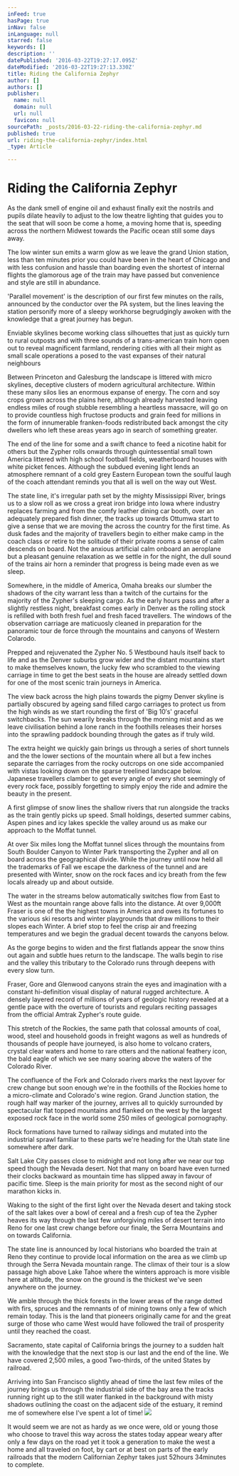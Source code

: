 ```yaml
---
inFeed: true
hasPage: true
inNav: false
inLanguage: null
starred: false
keywords: []
description: ''
datePublished: '2016-03-22T19:27:17.095Z'
dateModified: '2016-03-22T19:27:13.330Z'
title: Riding the California Zephyr
author: []
authors: []
publisher:
  name: null
  domain: null
  url: null
  favicon: null
sourcePath: _posts/2016-03-22-riding-the-california-zephyr.md
published: true
url: riding-the-california-zephyr/index.html
_type: Article

---
```

# Riding the California Zephyr

As the dank smell of engine oil and exhaust finally exit the nostrils and pupils dilate heavily to adjust to the low theatre lighting that guides you to the seat that will soon be come a home, a moving home that is, speeding across the northern Midwest towards the Pacific ocean still some days away.

The low winter sun emits a warm glow as we leave the grand Union station, less than ten minutes prior you could have been in the heart of Chicago and with less confusion and hassle than boarding even the shortest of internal flights the glamorous age of the train may have passed but convenience and style are still in abundance.

'Parallel movement' is the description of our first few minutes on the rails, announced by the conductor over the PA system, but the lines leaving the station personify more of a sleepy workhorse begrudgingly awoken with the knowledge that a great journey has begun.

Enviable skylines become working class silhouettes that just as quickly turn to rural outposts and with three sounds of a trans-american train horn open out to reveal magnificent farmland, rendering cities with all their might as small scale operations a posed to the vast expanses of their natural neighbours

Between Princeton and Galesburg the landscape is littered with micro skylines, deceptive clusters of modern agricultural architecture. Within these many silos lies an enormous expanse of energy. The corn and soy crops grown across the plains here, although already harvested leaving endless miles of rough stubble resembling a heartless massacre, will go on to provide countless high fructose products and grain feed for millions in the form of innumerable franken-foods redistributed back amongst the city dwellers who left these areas years ago in search of something greater.

The end of the line for some and a swift chance to feed a nicotine habit for others but the Zypher rolls onwards through quintessential small town America littered with high school football fields, weatherboard houses with white picket fences. Although the subdued evening light lends an atmosphere remnant of a cold grey Eastern European town the soulful laugh of the coach attendant reminds you that all is well on the way out West.

The state line, it's irregular path set by the mighty Mississippi River, brings us to a slow roll as we cross a great iron bridge into Iowa where industry replaces farming and from the comfy leather dining car booth, over an adequately prepared fish dinner, the tracks up towards Ottumwa start to give a sense that we are moving the across the country for the first time. As dusk fades and the majority of travellers begin to either make camp in the coach class or retire to the solitude of their private rooms a sense of calm descends on board. Not the anxious artificial calm onboard an aeroplane but a pleasant genuine relaxation as we settle in for the night, the dull sound of the trains air horn a reminder that progress is being made even as we sleep.

Somewhere, in the middle of America, Omaha breaks our slumber the shadows of the city warrant less than a twitch of the curtains for the majority of the Zypher's sleeping cargo. As the early hours pass and after a slightly restless night, breakfast comes early in Denver as the rolling stock is refilled with both fresh fuel and fresh faced travellers. The windows of the observation carriage are maticuosly cleaned in preparation for the panoramic tour de force through the mountains and canyons of Western Colarodo.

Prepped and rejuvenated the Zypher No. 5 Westbound hauls itself back to life and as the Denver suburbs grow wider and the distant mountains start to make themselves known, the lucky few who scrambled to the viewing carriage in time to get the best seats in the house are already settled down for one of the most scenic train journeys in America.

The view back across the high plains towards the pigmy Denver skyline is partially obscured by ageing sand filled cargo carriages to protect us from the high winds as we start rounding the first of 'Big 10′s' graceful switchbacks. The sun wearily breaks through the morning mist and as we leave civilisation behind a lone ranch in the foothills releases their horses into the sprawling paddock bounding through the gates as if truly wild.

The extra height we quickly gain brings us through a series of short tunnels and the the lower sections of the mountain where all but a few inches separate the carriages from the rocky outcrops on one side accompanied with vistas looking down on the sparse treelined landscape below. Japanese travellers clamber to get every angle of every shot seemingly of every rock face, possibly forgetting to simply enjoy the ride and admire the beauty in the present.

A first glimpse of snow lines the shallow rivers that run alongside the tracks as the train gently picks up speed. Small holdings, deserted summer cabins, Aspen pines and icy lakes speckle the valley around us as make our approach to the Moffat tunnel.

At over Six miles long the Moffat tunnel slices through the mountains from South Boulder Canyon to Winter Park transporting the Zypher and all on board across the geographical divide. While the journey until now held all the trademarks of Fall we escape the darkness of the tunnel and are presented with Winter, snow on the rock faces and icy breath from the few locals already up and about outside.

The water in the streams below automatically switches flow from East to West as the mountain range above falls into the distance. At over 9,000ft Fraser is one of the the highest towns in America and owes its fortunes to the various ski resorts and winter playgrounds that draw millions to their slopes each Winter. A brief stop to feel the crisp air and freezing temperatures and we begin the gradual decent towards the canyons below.

As the gorge begins to widen and the first flatlands appear the snow thins out again and subtle hues return to the landscape. The walls begin to rise and the valley this tributary to the Colorado runs through deepens with every slow turn.

Fraser, Gore and Glenwood canyons strain the eyes and imagination with a constant hi-definition visual display of natural rugged architecture. A densely layered record of millions of years of geologic history revealed at a gentle pace with the overture of tourists and regulars reciting passages from the official Amtrak Zypher's route guide.

This stretch of the Rockies, the same path that colossal amounts of coal, wood, steel and household goods in freight wagons as well as hundreds of thousands of people have journeyed, is also home to volcano craters, crystal clear waters and home to rare otters and the national feathery icon, the bald eagle of which we see many soaring above the waters of the Colorado River.

The confluence of the Fork and Colorado rivers marks the next layover for crew change but soon enough we're in the foothills of the Rockies home to a micro-climate and Colorado's wine region. Grand Junction station, the rough half way marker of the journey, arrives all to quickly surrounded by spectacular flat topped mountains and flanked on the west by the largest exposed rock face in the world some 250 miles of geological pornography.

Rock formations have turned to railway sidings and mutated into the industrial sprawl familiar to these parts we're heading for the Utah state line somewhere after dark.

Salt Lake City passes close to midnight and not long after we near our top speed though the Nevada desert. Not that many on board have even turned their clocks backward as mountain time has slipped away in favour of pacific time. Sleep is the main priority for most as the second night of our marathon kicks in.

Waking to the sight of the first light over the Nevada desert and taking stock of the salt lakes over a bowl of cereal and a fresh cup of tea the Zypher heaves its way through the last few unforgiving miles of desert terrain into Reno for one last crew change before our finale, the Serra Mountains and on towards California.

The state line is announced by local historians who boarded the train at Reno they continue to provide local information on the area as we climb up through the Serra Nevada mountain range. The climax of their tour is a slow passage high above Lake Tahoe where the winters approach is more visible here at altitude, the snow on the ground is the thickest we've seen anywhere on the journey.

We amble through the thick forests in the lower areas of the range dotted with firs, spruces and the remnants of of mining towns only a few of which remain today. This is the land that pioneers originally came for and the great surge of those who came West would have followed the trail of prosperity until they reached the coast.

Sacramento, state capital of California brings the journey to a sudden halt with the knowledge that the next stop is our last and the end of the line. We have covered 2,500 miles, a good Two-thirds, of the united States by railroad.

Arriving into San Francisco slightly ahead of time the last few miles of the journey brings us through the industrial side of the bay area the tracks running right up to the still water flanked in the background with misty shadows outlining the coast on the adjacent side of the estuary, it remind me of somewhere else I've spent a lot of time!
![](https://the-grid-user-content.s3-us-west-2.amazonaws.com/d76e133e-22d1-4677-a715-cbadd9b3b21c.jpg)

It would seem we are not as hardy as we once were, old or young those who choose to travel this way across the states today appear weary after only a few days on the road yet it took a generation to make the west a home and all traveled on foot, by cart or at best on parts of the early railroads that the modern Californian Zephyr takes just 52hours 34minutes to complete.